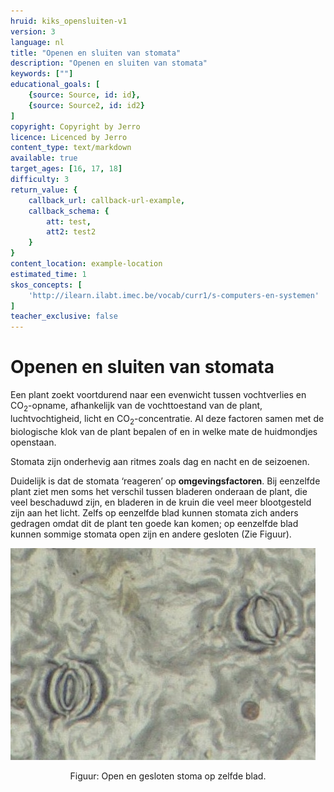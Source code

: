 ```yaml
---
hruid: kiks_opensluiten-v1
version: 3
language: nl
title: "Openen en sluiten van stomata"
description: "Openen en sluiten van stomata"
keywords: [""]
educational_goals: [
    {source: Source, id: id}, 
    {source: Source2, id: id2}
]
copyright: Copyright by Jerro
licence: Licenced by Jerro
content_type: text/markdown
available: true
target_ages: [16, 17, 18]
difficulty: 3
return_value: {
    callback_url: callback-url-example,
    callback_schema: {
        att: test,
        att2: test2
    }
}
content_location: example-location
estimated_time: 1
skos_concepts: [
    'http://ilearn.ilabt.imec.be/vocab/curr1/s-computers-en-systemen'
]
teacher_exclusive: false
---
```


# Openen en sluiten van stomata 

Een plant zoekt voortdurend naar een evenwicht tussen vochtverlies en CO<sub>2</sub>-opname, afhankelijk van de vochttoestand van de plant, luchtvochtigheid, licht en CO<sub>2</sub>-concentratie. Al deze factoren samen met de biologische klok van de plant bepalen of en in welke mate de huidmondjes openstaan. 

Stomata zijn onderhevig aan ritmes zoals dag en nacht en de seizoenen. 

Duidelijk is dat de stomata ‘reageren’ op **omgevingsfactoren**. Bij eenzelfde plant ziet men soms het verschil tussen bladeren onderaan de plant, die veel beschaduwd zijn, en bladeren in de kruin die veel meer blootgesteld zijn aan het licht. Zelfs op eenzelfde blad kunnen stomata zich anders gedragen omdat dit de plant ten goede kan komen; op eenzelfde blad kunnen sommige stomata open zijn en andere gesloten (Zie Figuur). 

![](embed/stomaopentoe.jpg "open en gesloten stomata") 
<figure>
    <figcaption align = "center">Figuur: Open en gesloten stoma op zelfde blad.</figcaption>
</figure> 

